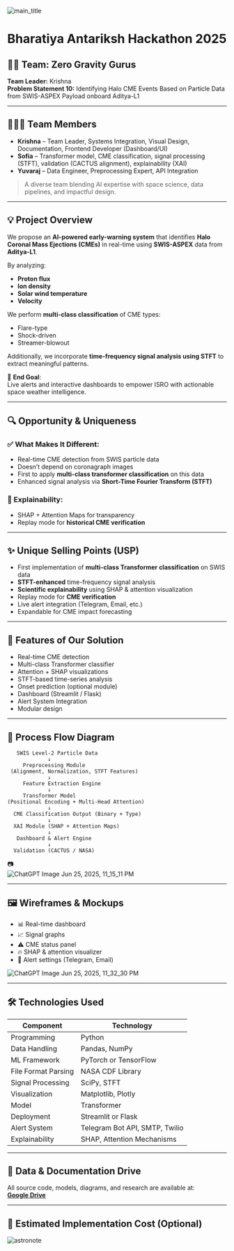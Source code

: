
![main_title](https://github.com/user-attachments/assets/53952526-cbb8-44a7-9c4a-03cc2eec35ec)

# Bharatiya Antariksh Hackathon 2025

## 👨‍🚀 Team: Zero Gravity Gurus  
**Team Leader:** Krishna  
**Problem Statement 10:** Identifying Halo CME Events Based on Particle Data from SWIS-ASPEX Payload onboard Aditya-L1

---

## 🧑‍🤝‍🧑 Team Members

- **Krishna** – Team Leader, Systems Integration, Visual Design, Documentation, Frontend Developer (Dashboard/UI)  
- **Sofia** – Transformer model, CME classification, signal processing (STFT), validation (CACTUS alignment), explainability (XAI)  
- **Yuvaraj** – Data Engineer, Preprocessing Expert, API Integration  

> A diverse team blending AI expertise with space science, data pipelines, and impactful design.

---

## 💡 Project Overview

We propose an **AI-powered early-warning system** that identifies **Halo Coronal Mass Ejections (CMEs)** in real-time using **SWIS-ASPEX** data from **Aditya-L1**.

By analyzing:
- **Proton flux**
- **Ion density**
- **Solar wind temperature**
- **Velocity**

We perform **multi-class classification** of CME types:
- Flare-type
- Shock-driven
- Streamer-blowout

Additionally, we incorporate **time-frequency signal analysis using STFT** to extract meaningful patterns.

🎯 **End Goal**:  
Live alerts and interactive dashboards to empower ISRO with actionable space weather intelligence.

---

## 🔍 Opportunity & Uniqueness

### ✅ What Makes It Different:
- Real-time CME detection from SWIS particle data
- Doesn’t depend on coronagraph images
- First to apply **multi-class transformer classification** on this data
- Enhanced signal analysis via **Short-Time Fourier Transform (STFT)**

### 🧠 Explainability:
- SHAP + Attention Maps for transparency
- Replay mode for **historical CME verification**

---

## ✨ Unique Selling Points (USP)

- First implementation of **multi-class Transformer classification** on SWIS data
- **STFT-enhanced** time-frequency signal analysis
- **Scientific explainability** using SHAP & attention visualization
- Replay mode for **CME verification**
- Live alert integration (Telegram, Email, etc.)
- Expandable for CME impact forecasting

---

## 🧰 Features of Our Solution

- Real-time CME detection
- Multi-class Transformer classifier
- Attention + SHAP visualizations
- STFT-based time-series analysis
- Onset prediction (optional module)
- Dashboard (Streamlit / Flask)
- Alert System Integration
- Modular design

---

## 🔁 Process Flow Diagram

```
   SWIS Level-2 Particle Data
             ↓
     Preprocessing Module
 (Alignment, Normalization, STFT Features)
             ↓
     Feature Extraction Engine
             ↓
     Transformer Model
(Positional Encoding + Multi-Head Attention)
             ↓
  CME Classification Output (Binary + Type)
             ↓
  XAI Module (SHAP + Attention Maps)
             ↓
   Dashboard & Alert Engine
             ↓
  Validation (CACTUS / NASA)
```

📷  
![ChatGPT Image Jun 25, 2025, 11_15_11 PM](https://github.com/user-attachments/assets/c4d556a9-caed-4d53-a3fa-388aa042ade3)


---

## 🖼️ Wireframes & Mockups

- 📊 Real-time dashboard
- 📈 Signal graphs
- ⚠️ CME status panel
- 🔥 SHAP & attention visualizer
- 🔔 Alert settings (Telegram, Email)

![ChatGPT Image Jun 25, 2025, 11_32_30 PM](https://github.com/user-attachments/assets/84720066-dfea-4bd8-b8df-05f2c684889e)


---

## 🛠️ Technologies Used

| Component             | Technology                         |
|----------------------|------------------------------------|
| Programming          | Python                             |
| Data Handling        | Pandas, NumPy                      |
| ML Framework         | PyTorch or TensorFlow              |
| File Format Parsing  | NASA CDF Library                   |
| Signal Processing    | SciPy, STFT                        |
| Visualization        | Matplotlib, Plotly                 |
| Model                | Transformer                        |
| Deployment           | Streamlit or Flask                 |
| Alert System         | Telegram Bot API, SMTP, Twilio     |
| Explainability       | SHAP, Attention Mechanisms         |

---

## 📂 Data & Documentation Drive

All source code, models, diagrams, and research are available at:  
**[Google Drive](https://drive.google.com/drive/folders/1fy_ogaIfN6eL3vpw98z5CkRewGwquCxY?usp=drive_link)**

---

## 💸 Estimated Implementation Cost (Optional)

![astronote](https://github.com/user-attachments/assets/cbd57960-f1ea-4a7c-ae77-92c3d75acb02)
